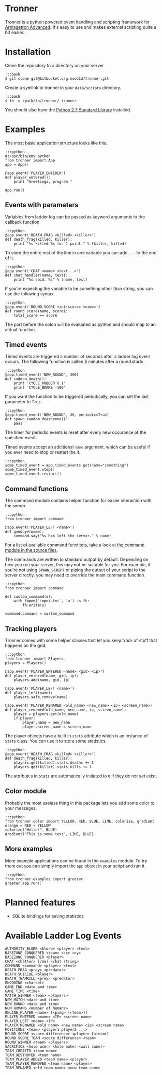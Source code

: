 Tronner
=======

Tronner is a python powered event handling and scripting framework for [Armagetron Advanced](http://armagetronad.net). It's easy to use and makes external scripting quite a bit easier.

# Installation

Clone the repository to a directory on your server.

    :::bash
    $ git clone git@bitbucket.org:noob13/tronner.git

Create a symlink to tronner in your `data/scripts` directory.

    :::bash
    $ ln -s /path/to/tronner/ tronner

You should also have the [Python 2.7 Standard Library](http://python.org) installed.

# Examples

The most basic application structure looks like this.

    :::python
    #!/usr/bin/env python
    from tronner import App
    app = App()

    @app.event('PLAYER_ENTERED')
    def player_entered():
        print "Greetings, program."

    app.run()

## Events with parameters

Variables from ladder log can be passed as keyword arguments to the callback function.

    :::python
    @app.event('DEATH_FRAG <killed> <killer>')
    def death_frag(killed, killer):
        print "%s killed %s for 1 point." % (killer, killed)

To store the entire rest of the line in one variable you can add `...` to the end of it.

    :::python
    @app.event('CHAT <name> <text...>')
    def chat_handler(name, text):
        print "%s said: %s" % (name, text)

If you're expecting the variable to be something other than string, you can use the following syntax.

    :::python
    @app.event('ROUND_SCORE <int:score> <name>')
    def round_score(name, score):
        total_score += score

The part before the colon will be evaluated as python and should map to an actual function.

## Timed events

Timed events are triggered a number of seconds after a ladder log event occurs. The following function is called 5 minutes after a round starts.

    :::python
    @app.timed_event('NEW_ROUND', 300)
    def sudden_death():
        print 'CYCLE_RUBBER 0.1'
        print 'CYCLE_BRAKE -100'

If you want the function to be triggered periodically, you can set the last parameter to `True`.

    :::python
    @app.timed_event('NEW_ROUND', 30, periodic=True)
    def spawn_random_deathzone():
        pass

The timer for periodic events is reset after every new occurance of the specified event.

Timed events accept an additional `name` argument, which can be useful if you ever need to stop or restart the it. 

    :::python
    some_timed_event = app.timed_events.get(name="something")
    some_timed_event.stop()
    some_timed_event.restart()

## Command functions

The command module contains helper function for easier interaction with the server.

    :::python
    from tronner import command

    @app.event('PLAYER_LEFT <name>')
    def goodbye(name):
        command.say("%s has left the server." % name)

For a list of available command functions, take a look at the [command module in the source files](https://bitbucket.org/noob13/tronner/src/39273f1cb135700201d5900fa3566d47e0cce24c/command.py?at=master).

The commands are written to standard output by default. Depending on how you run your server, this may not be suitable for you. For example, if you're not using `SPAWN_SCRIPT` or piping the output of your script to the server directly, you may need to override the main command function.

    :::python
    from tronner import command

    def custom_command(s):
        with fopen('input.txt', 'a') as fh:
            fh.write(s) 

    command.command = custom_command

## Tracking players

Tronner comes with some helper classes that let you keep track of stuff that happens on the grid.

    :::python
    from tronner import Players
    players = Players()

    @app.event('PLAYER_ENTERED <name> <gid> <ip>')
    def player_entered(name, gid, ip):
        players.add(name, gid, ip)

    @app.event('PLAYER_LEFT <name>')
    def player_left(name):
        players.safe_remove(name)

    @app.event('PLAYER_RENAMED <old_name> <new_name> <ip> <screen_name>)
    def player_renamed(old_name, new_name, ip, screen_name):
        player = players.get(old_name)
        if player:
            player.name = new_name
            player.screen_name = screen_name

The player objects have a built in `stats` attribute which is an instance of `Stats` class. You can use it to store some statistics.

    :::python
    @app.event('DEATH_FRAG <killed> <killer>')
    def death_frag(killed, killer):
        players.get(killed).stats.deaths += 1
        players.get(killer).stats.kills += 1

The attributes in `Stats` are automatically initiated to `0` if they do not yet exist.

## Color module

Probably the most useless thing in this package lets you add some color to your messages.

    :::python
    from tronner.color import YELLOW, RED, BLUE, LIME, colorize, gradient
    orange = RED + YELLOW
    colorize("Hello!", BLUE)
    gradient("This is some text", LIME, BLUE)

## More examples

More example applications can be found in the `examples` module. To try them out you can simply import the `app` object in your script and run it.

    :::python
    from tronner.examples import greeter
    greeter.app.run()

# Planned features

- SQLite bindings for saving statistics

# Available Ladder Log Events

    AUTHORITY_BLURB <blurb> <player> <text>
    BASEZONE_CONQUERED <team> <cx> <cy>
    BASEZONE_CONQUERER <player>
    CHAT <chatter> [/me] <chat string>
    COMMAND <command> <player> <text>
    DEATH_FRAG <prey> <predator>
    DEATH_SUICIDE <player>
    DEATH_TEAMKILL <prey> <predator>
    ENCODING <charset>
    GAME_END <date and time>
    GAME_TIME <time>
    MATCH_WINNER <team> <players>
    NEW_MATCH <date and time>
    NEW_ROUND <date and time>
    NUM_HUMANS <number of humans>
    ONLINE_PLAYER <name> [<ping> [<team>]]
    PLAYER_ENTERED <name> <IP> <screen name>
    PLAYER_LEFT <name> <IP>
    PLAYER_RENAMED <old name> <new name> <ip> <screen name>
    POSITIONS <team> <player1 player2 ...>
    ROUND_SCORE <score difference> <player> [<team>]
    ROUND_SCORE_TEAM <score difference> <team>
    ROUND_WINNER <team> <players>
    SACRIFICE <hole user> <hole maker <wall owner>
    TEAM_CREATED <team name>
    TEAM_DESTROYED <team name>
    TEAM_PLAYER_ADDED <team name> <player>
    TEAM_PLAYER_REMOVED <team name> <player>
    TEAM_RENAMED <old team name> <new team name>
